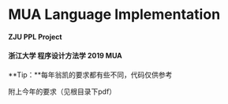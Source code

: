 # MUA Language Implementation

#### **ZJU PPL Project**

#### 浙江大学 程序设计方法学 2019 MUA

**Tip：**每年翁凯的要求都有些不同，代码仅供参考

附上今年的要求（见根目录下pdf）